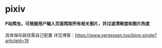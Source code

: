 # pixiv
#### P站爬虫，可根据用户输入页面爬取所有相关图片，并过滤清晰度和图片热度
具体保存路径需自己配置
详见博客：<https://www.vergessen.top/blog-single?articleId=19>
